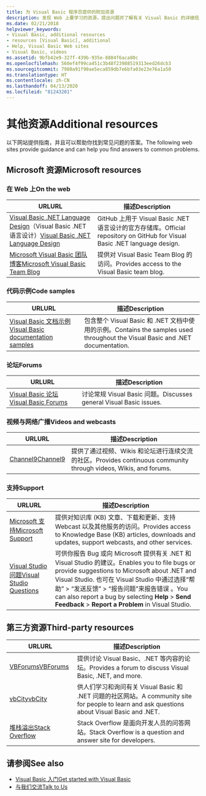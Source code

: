 ```yaml
---
title: 为 Visual Basic 程序员提供的附加资源
description: 发现 Web 上要学习的资源，提出问题并了解有关 Visual Basic 的详细信息。
ms.date: 02/21/2018
helpviewer_keywords:
- Visual Basic, additional resources
- resources [Visual Basic], additional
- Help, Visual Basic Web sites
- Visual Basic, videos
ms.assetid: 9bfb42e9-327f-439b-935e-8884f6aca80c
ms.openlocfilehash: 560ef4f99ca451c3b48f23988519313eed26dcb3
ms.sourcegitcommit: 7980a91f90ae5eca859db7e6bfa03e23e76a1a50
ms.translationtype: HT
ms.contentlocale: zh-CN
ms.lasthandoff: 04/13/2020
ms.locfileid: "81243201"
---
```

# <a name="additional-resources"></a><span data-ttu-id="b8b15-103">其他资源</span><span class="sxs-lookup"><span data-stu-id="b8b15-103">Additional resources</span></span>

<span data-ttu-id="b8b15-104">以下网站提供指南，并且可以帮助你找到常见问题的答案。</span><span class="sxs-lookup"><span data-stu-id="b8b15-104">The following web sites provide guidance and can help you find answers to common problems.</span></span>

## <a name="microsoft-resources"></a><span data-ttu-id="b8b15-105">Microsoft 资源</span><span class="sxs-lookup"><span data-stu-id="b8b15-105">Microsoft resources</span></span>

### <a name="on-the-web"></a><span data-ttu-id="b8b15-106">在 Web 上</span><span class="sxs-lookup"><span data-stu-id="b8b15-106">On the web</span></span>

|<span data-ttu-id="b8b15-107">URL</span><span class="sxs-lookup"><span data-stu-id="b8b15-107">URL</span></span>|<span data-ttu-id="b8b15-108">描述</span><span class="sxs-lookup"><span data-stu-id="b8b15-108">Description</span></span>|
|----------|----------------|
|<span data-ttu-id="b8b15-109">[Visual Basic .NET Language Design](https://github.com/dotnet/vblang)（Visual Basic .NET 语言设计）</span><span class="sxs-lookup"><span data-stu-id="b8b15-109">[Visual Basic .NET Language Design](https://github.com/dotnet/vblang)</span></span>|<span data-ttu-id="b8b15-110">GitHub 上用于 Visual Basic .NET 语言设计的官方存储库。</span><span class="sxs-lookup"><span data-stu-id="b8b15-110">Official repository on GitHub for Visual Basic .NET language design.</span></span>|
|[<span data-ttu-id="b8b15-111">Microsoft Visual Basic 团队博客</span><span class="sxs-lookup"><span data-stu-id="b8b15-111">Microsoft Visual Basic Team Blog</span></span>](https://devblogs.microsoft.com/vbteam/)|<span data-ttu-id="b8b15-112">提供对 Visual Basic Team Blog 的访问。</span><span class="sxs-lookup"><span data-stu-id="b8b15-112">Provides access to the Visual Basic team blog.</span></span>|

### <a name="code-samples"></a><span data-ttu-id="b8b15-113">代码示例</span><span class="sxs-lookup"><span data-stu-id="b8b15-113">Code samples</span></span>

|<span data-ttu-id="b8b15-114">URL</span><span class="sxs-lookup"><span data-stu-id="b8b15-114">URL</span></span>|<span data-ttu-id="b8b15-115">描述</span><span class="sxs-lookup"><span data-stu-id="b8b15-115">Description</span></span>|
|----------|----------------|
|[<span data-ttu-id="b8b15-116">Visual Basic 文档示例</span><span class="sxs-lookup"><span data-stu-id="b8b15-116">Visual Basic documentation samples</span></span>](https://github.com/dotnet/docs/tree/master/samples/snippets/visualbasic)|<span data-ttu-id="b8b15-117">包含整个 Visual Basic 和 .NET 文档中使用的示例。</span><span class="sxs-lookup"><span data-stu-id="b8b15-117">Contains the samples used throughout the Visual Basic and .NET documentation.</span></span>|

### <a name="forums"></a><span data-ttu-id="b8b15-118">论坛</span><span class="sxs-lookup"><span data-stu-id="b8b15-118">Forums</span></span>

|<span data-ttu-id="b8b15-119">URL</span><span class="sxs-lookup"><span data-stu-id="b8b15-119">URL</span></span>|<span data-ttu-id="b8b15-120">描述</span><span class="sxs-lookup"><span data-stu-id="b8b15-120">Description</span></span>|
|----------|----------------|
|[<span data-ttu-id="b8b15-121">Visual Basic 论坛</span><span class="sxs-lookup"><span data-stu-id="b8b15-121">Visual Basic Forums</span></span>](https://social.msdn.microsoft.com/Forums/vstudio/home?forum=vbgeneral)|<span data-ttu-id="b8b15-122">讨论常规 Visual Basic 问题。</span><span class="sxs-lookup"><span data-stu-id="b8b15-122">Discusses general Visual Basic issues.</span></span>|

### <a name="videos-and-webcasts"></a><span data-ttu-id="b8b15-123">视频与网络广播</span><span class="sxs-lookup"><span data-stu-id="b8b15-123">Videos and webcasts</span></span>

|<span data-ttu-id="b8b15-124">URL</span><span class="sxs-lookup"><span data-stu-id="b8b15-124">URL</span></span>|<span data-ttu-id="b8b15-125">描述</span><span class="sxs-lookup"><span data-stu-id="b8b15-125">Description</span></span>|
|----------|----------------|
|[<span data-ttu-id="b8b15-126">Channel9</span><span class="sxs-lookup"><span data-stu-id="b8b15-126">Channel9</span></span>](https://channel9.msdn.com/)|<span data-ttu-id="b8b15-127">提供了通过视频、Wikis 和论坛进行连续交流的社区。</span><span class="sxs-lookup"><span data-stu-id="b8b15-127">Provides continuous community through videos, Wikis, and forums.</span></span>|

### <a name="support"></a><span data-ttu-id="b8b15-128">支持</span><span class="sxs-lookup"><span data-stu-id="b8b15-128">Support</span></span>

|<span data-ttu-id="b8b15-129">URL</span><span class="sxs-lookup"><span data-stu-id="b8b15-129">URL</span></span>|<span data-ttu-id="b8b15-130">描述</span><span class="sxs-lookup"><span data-stu-id="b8b15-130">Description</span></span>|
|----------|----------------|
|[<span data-ttu-id="b8b15-131">Microsoft 支持</span><span class="sxs-lookup"><span data-stu-id="b8b15-131">Microsoft Support</span></span>](https://support.microsoft.com)|<span data-ttu-id="b8b15-132">提供对知识库 (KB) 文章、下载和更新、支持 Webcast 以及其他服务的访问。</span><span class="sxs-lookup"><span data-stu-id="b8b15-132">Provides access to Knowledge Base (KB) articles, downloads and updates, support webcasts, and other services.</span></span>|
|[<span data-ttu-id="b8b15-133">Visual Studio 问题</span><span class="sxs-lookup"><span data-stu-id="b8b15-133">Visual Studio Questions</span></span>](https://developercommunity.visualstudio.com)|<span data-ttu-id="b8b15-134">可供你报告 Bug 或向 Microsoft 提供有关 .NET 和 Visual Studio 的建议。</span><span class="sxs-lookup"><span data-stu-id="b8b15-134">Enables you to file bugs or provide suggestions to Microsoft about .NET and Visual Studio.</span></span> <span data-ttu-id="b8b15-135">也可在 Visual Studio 中通过选择“帮助” > “发送反馈” > “报告问题”来报告错误  。</span><span class="sxs-lookup"><span data-stu-id="b8b15-135">You can also report a bug by selecting **Help** > **Send Feedback** > **Report a Problem** in Visual Studio.</span></span>|

## <a name="third-party-resources"></a><span data-ttu-id="b8b15-136">第三方资源</span><span class="sxs-lookup"><span data-stu-id="b8b15-136">Third-party resources</span></span>

|<span data-ttu-id="b8b15-137">URL</span><span class="sxs-lookup"><span data-stu-id="b8b15-137">URL</span></span>|<span data-ttu-id="b8b15-138">描述</span><span class="sxs-lookup"><span data-stu-id="b8b15-138">Description</span></span>|
|----------|----------------|
|[<span data-ttu-id="b8b15-139">VBForums</span><span class="sxs-lookup"><span data-stu-id="b8b15-139">VBForums</span></span>](http://www.vbforums.com/)|<span data-ttu-id="b8b15-140">提供讨论 Visual Basic、.NET 等内容的论坛。</span><span class="sxs-lookup"><span data-stu-id="b8b15-140">Provides a forum to discuss Visual Basic, .NET, and more.</span></span>|
|[<span data-ttu-id="b8b15-141">vbCity</span><span class="sxs-lookup"><span data-stu-id="b8b15-141">vbCity</span></span>](http://vbcity.com/)|<span data-ttu-id="b8b15-142">供人们学习和询问有关 Visual Basic 和 .NET 问题的社区网站。</span><span class="sxs-lookup"><span data-stu-id="b8b15-142">A community site for people to learn and ask questions about Visual Basic and .NET.</span></span>|
|[<span data-ttu-id="b8b15-143">堆栈溢出</span><span class="sxs-lookup"><span data-stu-id="b8b15-143">Stack Overflow</span></span>](https://stackoverflow.com/questions/tagged/vb.net)|<span data-ttu-id="b8b15-144">Stack Overflow 是面向开发人员的问答网站。</span><span class="sxs-lookup"><span data-stu-id="b8b15-144">Stack Overflow is a question and answer site for developers.</span></span>|

## <a name="see-also"></a><span data-ttu-id="b8b15-145">请参阅</span><span class="sxs-lookup"><span data-stu-id="b8b15-145">See also</span></span>

- [<span data-ttu-id="b8b15-146">Visual Basic 入门</span><span class="sxs-lookup"><span data-stu-id="b8b15-146">Get started with Visual Basic</span></span>](../../visual-basic/getting-started/index.md)
- [<span data-ttu-id="b8b15-147">与我们交流</span><span class="sxs-lookup"><span data-stu-id="b8b15-147">Talk to Us</span></span>](/visualstudio/ide/feedback-options)

